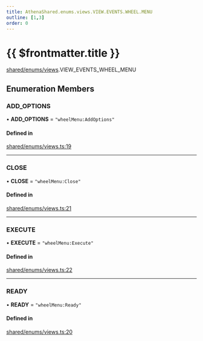 ```yaml
---
title: AthenaShared.enums.views.VIEW.EVENTS.WHEEL.MENU
outline: [1,3]
order: 0
---
```


# {{ $frontmatter.title }}


[shared/enums/views](../modules/shared_enums_views.md).VIEW_EVENTS_WHEEL_MENU

## Enumeration Members

### ADD\_OPTIONS

• **ADD\_OPTIONS** = ``"wheelMenu:AddOptions"``

#### Defined in

[shared/enums/views.ts:19](https://github.com/Stuyk/altv-athena/blob/128b8a7/src/core/shared/enums/views.ts#L19)

___

### CLOSE

• **CLOSE** = ``"wheelMenu:Close"``

#### Defined in

[shared/enums/views.ts:21](https://github.com/Stuyk/altv-athena/blob/128b8a7/src/core/shared/enums/views.ts#L21)

___

### EXECUTE

• **EXECUTE** = ``"wheelMenu:Execute"``

#### Defined in

[shared/enums/views.ts:22](https://github.com/Stuyk/altv-athena/blob/128b8a7/src/core/shared/enums/views.ts#L22)

___

### READY

• **READY** = ``"wheelMenu:Ready"``

#### Defined in

[shared/enums/views.ts:20](https://github.com/Stuyk/altv-athena/blob/128b8a7/src/core/shared/enums/views.ts#L20)
